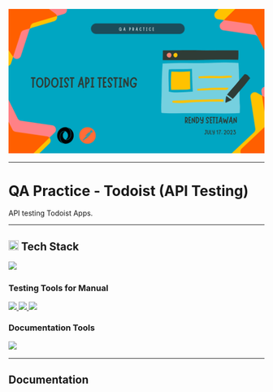 <!--[Banner]-->
<p align="center">
  <img src="https://github.com/rensetiawanren/qa-practice_Todoist-API-test/blob/main/image/banner/CB-003_1-todoist-api.png"/>
</p>

---

# QA Practice - Todoist (API Testing)
API testing Todoist Apps.

---

<!--[Tech Stack]-->
<h2 align="left">
  <img src="https://github.com/rensetiawanren/rensetiawanren/blob/main/image/emoji/desktop-computer_1f5a5-fe0f.png" width="20px" height="20px" /> Tech Stack
</h2>
  <!--[JSON]-->
    <a href="">
      <img src="https://img.shields.io/badge/-JSON-272727?style=flat-square&logo=json&logoColor="/>
    </a>

<h3> Testing Tools for Manual </h3>
  <!--[Microsoft Edge]-->
    <a href="">
      <img src="https://img.shields.io/badge/-Microsoft%20Edge-272727?style=flat-square&logo=microsoft%20edge&logoColor=blue"/>
    </a>
  <!--[Todoist]-->
    <a href="">
      <img src="https://img.shields.io/badge/-Todoist-272727?style=flat-square&logo=todoist&logoColor="/>
    </a>
  <!--[Postman]-->
    <a href="https://www.postman.com/">
      <img src="https://img.shields.io/badge/-Postman-272727?style=flat-square&logo=postman&logoColor="/>
    </a>  

<h3> Documentation Tools </h3>
  <!--[Google Spreadsheet]-->
    <a href="https://www.google.com/sheets/about/">
      <img src="https://img.shields.io/badge/-Google%20Spreadsheets-272727?style=flat-square&logo=google-spreadsheets&logoColor="/>
    </a>

---

<!-- Documentation -->
## Documentation